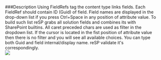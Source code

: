 ﻿<properties 
	pageTitle="FieldRef tag" 
    pageName="FieldRef"
    parentPageId="code-completion"
/>

###Description
Using FieldRefs tag the content type links fields. Each FieldRef should contain ID (Guid) of field.
Field names are displayed in the drop-down list if you press Ctrl+Space in any position of attribute value.
To build such list reSP grabs all solution fields and combines its with SharePoint builtins.
All caret preceded chars are used as filter in the dropdown list.
If the cursor is located in the fist position of attribute value then there is no filter and you will see all available choices.
You can type both Guid and field internal/display name. reSP validate it's correspondingly.
<br/>
<img src="http://docs.subpointsolutions.com/wp-content/uploads/2015/03/fieldref.gif">


